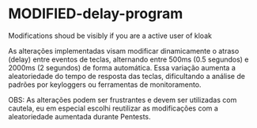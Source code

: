 # MODIFIED-delay-program
Modifications shoud be visibly if you are a active user of kloak


As alterações implementadas visam modificar dinamicamente o atraso (delay) entre eventos de teclas, alternando entre 500ms (0.5 segundos) e 2000ms (2 segundos) de forma automática. Essa variação aumenta a aleatoriedade do tempo de resposta das teclas, dificultando a análise de padrões por keyloggers ou ferramentas de monitoramento. 

OBS: As alterações podem ser frustrantes e devem ser utilizadas com cautela, eu em especial escolhi reutilizar as modificações com a aleatoriedade aumentada durante Pentests.
